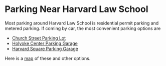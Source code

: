 
# Parking Near Harvard Law School

Most parking around Harvard Law School is residential permit parking and metered parking. If coming by car, 
the most convenient parking options are 

* [Church Street Parking Lot](http://www.harvardsquare.com/Home/Services/The-Church-Street-Parking-Lot.aspx)
* [Holyoke Center Parking Garage](http://www.harvardsquare.com/Home/Services/The-Holyoke-Center-Parking-Garage.aspx)
* [Harvard Square Parking Garage](http://www.harvardsquare.com/Home/Services/Harvard-Square-Parking-Garage.aspx)

Here is a [map](http://www.harvardsquare.com/maps.aspx) of these and other options.



